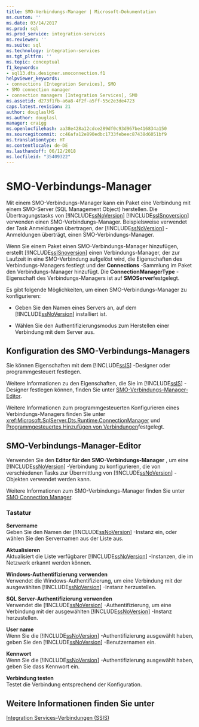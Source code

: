 ```yaml
---
title: SMO-Verbindungs-Manager | Microsoft-Dokumentation
ms.custom: ''
ms.date: 03/14/2017
ms.prod: sql
ms.prod_service: integration-services
ms.reviewer: ''
ms.suite: sql
ms.technology: integration-services
ms.tgt_pltfrm: ''
ms.topic: conceptual
f1_keywords:
- sql13.dts.designer.smoconnection.f1
helpviewer_keywords:
- connections [Integration Services], SMO
- SMO connection manager
- connection managers [Integration Services], SMO
ms.assetid: d273f1fb-a6a8-4f2f-a5ff-55c2e3de4723
caps.latest.revision: 21
author: douglaslMS
ms.author: douglasl
manager: craigg
ms.openlocfilehash: aa38e428a12cdce289df0c93d967be416834a150
ms.sourcegitcommit: cc46afa12e890edbc1733febeec87438d6051bf9
ms.translationtype: HT
ms.contentlocale: de-DE
ms.lasthandoff: 06/12/2018
ms.locfileid: "35409322"
---
```

# <a name="smo-connection-manager"></a>SMO-Verbindungs-Manager
  Mit einem SMO-Verbindungs-Manager kann ein Paket eine Verbindung mit einem SMO-Server (SQL Management Object) herstellen. Die Übertragungstasks von [!INCLUDE[ssNoVersion](../../includes/ssnoversion-md.md)] [!INCLUDE[ssISnoversion](../../includes/ssisnoversion-md.md)] verwenden einen SMO-Verbindungs-Manager. Beispielsweise verwendet der Task Anmeldungen übertragen, der [!INCLUDE[ssNoVersion](../../includes/ssnoversion-md.md)] -Anmeldungen überträgt, einen SMO-Verbindungs-Manager.  
  
 Wenn Sie einem Paket einen SMO-Verbindungs-Manager hinzufügen, erstellt [!INCLUDE[ssISnoversion](../../includes/ssisnoversion-md.md)] einen Verbindungs-Manager, der zur Laufzeit in eine SMO-Verbindung aufgelöst wird, die Eigenschaften des Verbindungs-Managers festlegt und der **Connections** -Sammlung im Paket den Verbindungs-Manager hinzufügt. Die **ConnectionManagerType** -Eigenschaft des Verbindungs-Managers ist auf **SMOServer**festgelegt.  
  
 Es gibt folgende Möglichkeiten, um einen SMO-Verbindungs-Manager zu konfigurieren:  
  
-   Geben Sie den Namen eines Servers an, auf dem [!INCLUDE[ssNoVersion](../../includes/ssnoversion-md.md)] installiert ist.  
  
-   Wählen Sie den Authentifizierungsmodus zum Herstellen einer Verbindung mit dem Server aus.  
  
## <a name="configuration-of-the-smo-connection-manager"></a>Konfiguration des SMO-Verbindungs-Managers  
 Sie können Eigenschaften mit dem [!INCLUDE[ssIS](../../includes/ssis-md.md)] -Designer oder programmgesteuert festlegen.  
  
 Weitere Informationen zu den Eigenschaften, die Sie im [!INCLUDE[ssIS](../../includes/ssis-md.md)] -Designer festlegen können, finden Sie unter [SMO-Verbindungs-Manager-Editor](../../integration-services/connection-manager/smo-connection-manager-editor.md).  
  
 Weitere Informationen zum programmgesteuerten Konfigurieren eines Verbindungs-Managers finden Sie unter <xref:Microsoft.SqlServer.Dts.Runtime.ConnectionManager> und [Programmgesteuertes Hinzufügen von Verbindungen](../../integration-services/building-packages-programmatically/adding-connections-programmatically.md)festgelegt.  
  
## <a name="smo-connection-manager-editor"></a>SMO-Verbindungs-Manager-Editor
  Verwenden Sie den **Editor für den SMO-Verbindungs-Manager** , um eine [!INCLUDE[ssNoVersion](../../includes/ssnoversion-md.md)] -Verbindung zu konfigurieren, die von verschiedenen Tasks zur Übermittlung von [!INCLUDE[ssNoVersion](../../includes/ssnoversion-md.md)] -Objekten verwendet werden kann.  
  
 Weitere Informationen zum SMO-Verbindungs-Manager finden Sie unter [SMO Connection Manager](../../integration-services/connection-manager/smo-connection-manager.md).  
  
### <a name="options"></a>Tastatur  
 **Servername**  
 Geben Sie den Namen der [!INCLUDE[ssNoVersion](../../includes/ssnoversion-md.md)] -Instanz ein, oder wählen Sie den Servernamen aus der Liste aus.  
  
 **Aktualisieren**  
 Aktualisiert die Liste verfügbarer [!INCLUDE[ssNoVersion](../../includes/ssnoversion-md.md)] -Instanzen, die im Netzwerk erkannt werden können.  
  
 **Windows-Authentifizierung verwenden**  
 Verwendet die Windows-Authentifizierung, um eine Verbindung mit der ausgewählten [!INCLUDE[ssNoVersion](../../includes/ssnoversion-md.md)] -Instanz herzustellen.  
  
 **SQL Server-Authentifizierung verwenden**  
 Verwendet die [!INCLUDE[ssNoVersion](../../includes/ssnoversion-md.md)] -Authentifizierung, um eine Verbindung mit der ausgewählten [!INCLUDE[ssNoVersion](../../includes/ssnoversion-md.md)] -Instanz herzustellen.  
  
 **User name**  
 Wenn Sie die [!INCLUDE[ssNoVersion](../../includes/ssnoversion-md.md)] -Authentifizierung ausgewählt haben, geben Sie den [!INCLUDE[ssNoVersion](../../includes/ssnoversion-md.md)] -Benutzernamen ein.  
  
 **Kennwort**  
 Wenn Sie die [!INCLUDE[ssNoVersion](../../includes/ssnoversion-md.md)] -Authentifizierung ausgewählt haben, geben Sie dass Kennwort ein.  
  
 **Verbindung testen**  
 Testet die Verbindung entsprechend der Konfiguration.  
  
## <a name="see-also"></a>Weitere Informationen finden Sie unter  
 [Integration Services-Verbindungen &#40;SSIS&#41;](../../integration-services/connection-manager/integration-services-ssis-connections.md)  
  
  
